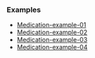 ### Examples

- [Medication-example-01](Medication-example-01.html)
- [Medication-example-02](Medication-example-02.html)
- [Medication-example-03](Medication-example-03.html)
- [Medication-example-04](Medication-example-04.html)